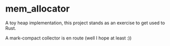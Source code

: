 # mem_allocator
A toy heap implementation, this project stands as an exercise to get used to Rust.

A mark-compact collector is en route (well I hope at least :))
